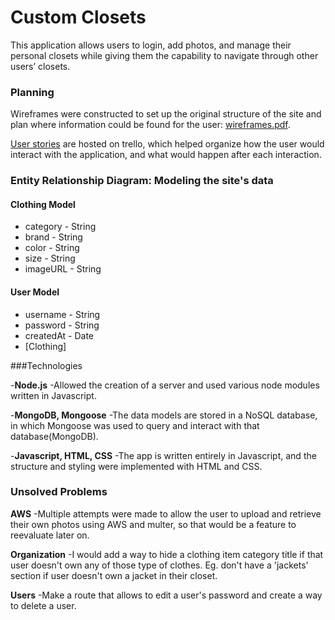 # Custom Closets

This application allows users to login, add photos, and manage their personal closets while giving them the capability to navigate through other users’ closets.

### Planning

Wireframes were constructed to set up the original structure of the site and plan where information could be found for the user: [wireframes.pdf](wireframes.pdf).

[User stories](https://trello.com/b/Z6VBLVXy/custom-closets-user-stories) are hosted on trello, which helped organize how the user would interact with the application, and what would happen after each interaction.

### Entity Relationship Diagram: Modeling the site's data

#### Clothing Model
* category - String
* brand - String
* color - String
* size - String
* imageURL - String

#### User Model
* username - String
* password - String
* createdAt - Date
* [Clothing]

###Technologies

-**Node.js**
-Allowed the creation of a server and used various node modules written in Javascript.

-**MongoDB, Mongoose**
-The data models are stored in a NoSQL database, in which Mongoose was used to query and interact with that database(MongoDB).

-**Javascript, HTML, CSS**
-The app is written entirely in Javascript, and the structure and styling were implemented with HTML and CSS.

### Unsolved Problems

**AWS**
-Multiple attempts were made to allow the user to upload and retrieve their own photos using AWS and multer, so that would be a feature to reevaluate later on.

**Organization**
-I would add a way to hide a clothing item category title if that user doesn't own any of those type of clothes. Eg. don't have a 'jackets' section if user doesn't own a jacket in their closet.

**Users**
-Make a route that allows to edit a user's password and create a way to delete a user.
